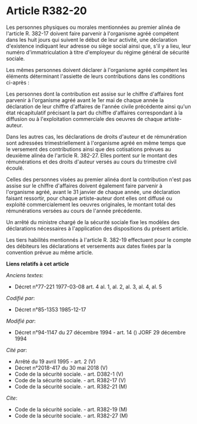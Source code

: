 # Article R382-20

Les personnes physiques ou morales mentionnées au premier alinéa de l'article R. 382-17 doivent faire parvenir à l'organisme
agréé compétent dans les huit jours qui suivent le début de leur activité, une déclaration d'existence indiquant leur adresse
ou siège social ainsi que, s'il y a lieu, leur numéro d'immatriculation à titre d'employeur du régime général de sécurité
sociale. 

Les mêmes personnes doivent déclarer à l'organisme agréé compétent les éléments déterminant l'assiette de leurs contributions
dans les conditions ci-après : 

Les personnes dont la contribution est assise sur le chiffre d'affaires font parvenir à l'organisme agréé avant le 1er mai de
chaque année    la déclaration de leur chiffre d'affaires de l'année civile précédente ainsi qu'un état récapitulatif
précisant la part du chiffre d'affaires correspondant à la diffusion ou à l'exploitation commerciale des oeuvres de chaque
artiste-auteur. 

Dans les autres cas, les déclarations de droits d'auteur et de rémunération sont adressées trimestriellement à l'organisme
agréé en même temps que le versement des contributions ainsi que des cotisations prévues au deuxième alinéa de l'article R.
382-27. Elles portent sur le montant des rémunérations et des droits d'auteur versés au cours du trimestre civil écoulé. 

Celles des personnes visées au premier alinéa dont la contribution n'est pas assise sur le chiffre d'affaires doivent
également faire parvenir à l'organisme agréé, avant le 31 janvier de chaque année, une déclaration faisant ressortir, pour
chaque artiste-auteur dont elles ont diffusé ou exploité commercialement les oeuvres originales, le montant total des
rémunérations versées au cours de l'année précédente. 

Un arrêté du ministre chargé de la sécurité sociale fixe les modèles des déclarations nécessaires à l'application des
dispositions du présent article. 

Les tiers habilités mentionnés à l'article R. 382-19 effectuent pour le compte des débiteurs les déclarations et versements
aux dates fixées par la convention prévue au même article.

**Liens relatifs à cet article**

_Anciens textes_:

  - Décret n°77-221 1977-03-08 art. 4 al. 1, al. 2, al. 3, al. 4, al. 5

_Codifié par_:

  - Décret n°85-1353 1985-12-17

_Modifié par_:

  - Décret n°94-1147 du 27 décembre 1994 - art. 14 () JORF 29 décembre 1994

_Cité par_:

  - Arrêté du 19 avril 1995 - art. 2 (V)
  - Décret n°2018-417 du 30 mai 2018 (V)
  - Code de la sécurité sociale. - art. D382-1 (V)
  - Code de la sécurité sociale. - art. R382-17 (V)
  - Code de la sécurité sociale. - art. R382-21 (M)

_Cite_:

  - Code de la sécurité sociale. - art. R382-19 (M)
  - Code de la sécurité sociale. - art. R382-27 (M)

